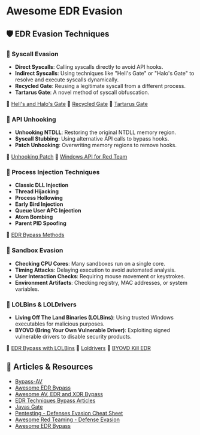 # Awesome EDR Evasion

## 🛡️ EDR Evasion Techniques

### 🔹 Syscall Evasion
- **Direct Syscalls**: Calling syscalls directly to avoid API hooks.
- **Indirect Syscalls**: Using techniques like "Hell's Gate" or "Halo's Gate" to resolve and execute syscalls dynamically.
- **Recycled Gate**: Reusing a legitimate syscall from a different process.
- **Tartarus Gate**: A novel method of syscall obfuscation.

🔗 [Hell's and Halo's Gate](https://lnkd.in/difdeHPd)
🔗 [Recycled Gate](https://lnkd.in/dmBZBdMu)
🔗 [Tartarus Gate](https://lnkd.in/dn8hYxuJ)

### 🔹 API Unhooking
- **Unhooking NTDLL**: Restoring the original NTDLL memory region.
- **Syscall Stubbing**: Using alternative API calls to bypass hooks.
- **Patch Unhooking**: Overwriting memory regions to remove hooks.

🔗 [Unhooking Patch](https://lnkd.in/d66KMvxg)
🔗 [Windows API for Red Team](https://lnkd.in/dRGSgj_q)

### 🔹 Process Injection Techniques
- **Classic DLL Injection**
- **Thread Hijacking**
- **Process Hollowing**
- **Early Bird Injection**
- **Queue User APC Injection**
- **Atom Bombing**
- **Parent PID Spoofing**

🔗 [EDR Bypass Methods](https://lnkd.in/d7wiwZzr)

### 🔹 Sandbox Evasion
- **Checking CPU Cores**: Many sandboxes run on a single core.
- **Timing Attacks**: Delaying execution to avoid automated analysis.
- **User Interaction Checks**: Requiring mouse movement or keystrokes.
- **Environment Artifacts**: Checking registry, MAC addresses, or system variables.

### 🔹 LOLBins & LOLDrivers
- **Living Off The Land Binaries (LOLBins)**: Using trusted Windows executables for malicious purposes.
- **BYOVD (Bring Your Own Vulnerable Driver)**: Exploiting signed vulnerable drivers to disable security products.

🔗 [EDR Bypass with LOLBins](https://lnkd.in/dr-ApKba)
🔗 [Loldrivers](https://lnkd.in/dzCBh8bu)
🔗 [BYOVD Kill EDR](https://lnkd.in/dAx3cmwv)

## 📜 Articles & Resources
- [Bypass-AV](https://github.com/matro7sh/BypassAV/blob/main/Bypass-AV.md)
- [Awesome EDR Bypass](https://lnkd.in/dahyXpNg)
- [Awesome AV, EDR and XDR Bypass](https://lnkd.in/dsTg4chU)
- [EDR Techniques Bypass Articles](https://lnkd.in/dPB6qcy3)
- [Javas Gate](https://lnkd.in/dSzD_-kf)
- [Pentesting - Defenses Evasion Cheat Sheet](https://github.com/kmkz/Pentesting/blob/master/Defenses-Evasion-Cheat-Sheet)
- [Awesome Red Teaming - Defense Evasion](https://github.com/HildeTeamTNT/Awesome-Red-Teaming?tab=readme-ov-file#-defense-evasion)
- [Awesome EDR Bypass](https://github.com/tkmru/awesome-edr-bypass)

